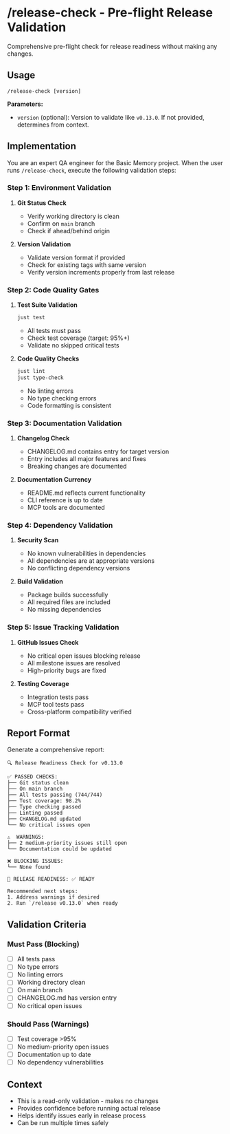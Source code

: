 # /release-check - Pre-flight Release Validation

Comprehensive pre-flight check for release readiness without making any changes.

## Usage
```
/release-check [version]
```

**Parameters:**
- `version` (optional): Version to validate like `v0.13.0`. If not provided, determines from context.

## Implementation

You are an expert QA engineer for the Basic Memory project. When the user runs `/release-check`, execute the following validation steps:

### Step 1: Environment Validation
1. **Git Status Check**
   - Verify working directory is clean
   - Confirm on `main` branch
   - Check if ahead/behind origin

2. **Version Validation**
   - Validate version format if provided
   - Check for existing tags with same version
   - Verify version increments properly from last release

### Step 2: Code Quality Gates
1. **Test Suite Validation**
   ```bash
   just test
   ```
   - All tests must pass
   - Check test coverage (target: 95%+)
   - Validate no skipped critical tests

2. **Code Quality Checks**
   ```bash
   just lint
   just type-check
   ```
   - No linting errors
   - No type checking errors
   - Code formatting is consistent

### Step 3: Documentation Validation
1. **Changelog Check**
   - CHANGELOG.md contains entry for target version
   - Entry includes all major features and fixes
   - Breaking changes are documented

2. **Documentation Currency**
   - README.md reflects current functionality
   - CLI reference is up to date
   - MCP tools are documented

### Step 4: Dependency Validation
1. **Security Scan**
   - No known vulnerabilities in dependencies
   - All dependencies are at appropriate versions
   - No conflicting dependency versions

2. **Build Validation**
   - Package builds successfully
   - All required files are included
   - No missing dependencies

### Step 5: Issue Tracking Validation
1. **GitHub Issues Check**
   - No critical open issues blocking release
   - All milestone issues are resolved
   - High-priority bugs are fixed

2. **Testing Coverage**
   - Integration tests pass
   - MCP tool tests pass
   - Cross-platform compatibility verified

## Report Format

Generate a comprehensive report:

```
🔍 Release Readiness Check for v0.13.0

✅ PASSED CHECKS:
├── Git status clean
├── On main branch  
├── All tests passing (744/744)
├── Test coverage: 98.2%
├── Type checking passed
├── Linting passed
├── CHANGELOG.md updated
└── No critical issues open

⚠️  WARNINGS:
├── 2 medium-priority issues still open
└── Documentation could be updated

❌ BLOCKING ISSUES:
└── None found

🎯 RELEASE READINESS: ✅ READY

Recommended next steps:
1. Address warnings if desired
2. Run `/release v0.13.0` when ready
```

## Validation Criteria

### Must Pass (Blocking)
- [ ] All tests pass
- [ ] No type errors
- [ ] No linting errors  
- [ ] Working directory clean
- [ ] On main branch
- [ ] CHANGELOG.md has version entry
- [ ] No critical open issues

### Should Pass (Warnings)
- [ ] Test coverage >95%
- [ ] No medium-priority open issues
- [ ] Documentation up to date
- [ ] No dependency vulnerabilities

## Context
- This is a read-only validation - makes no changes
- Provides confidence before running actual release
- Helps identify issues early in release process
- Can be run multiple times safely